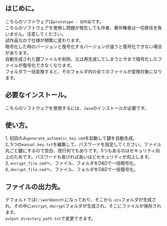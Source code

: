 ## はじめに。
こちらのソフトウェアは`prototype - 試作品`です。<br>
こちらのソフトウェアを使用し問題が発生しても作者、著作権者は一切責任を負いません。注意してください。<br>
試作品なので仕様が頻繁に変わります。<br>
暗号化した時のバージョンと復号化するバージョンが違うと復号化できない場合があります。<br>
自動生成された鍵ファイルを削除、又は再生成してしまうと今まで暗号化したファイルが復号化できなくなります。<br>
フォルダで一括変換すると、そのフォルダ内の全てのファイルが変換対象になります。
## 必要なインストール。
こちらのソフトウェアを使用するには、`Java`のインストールが必要です。
## 使い方。
1, 初回のみ`generate_automatic_key.cmd`を起動して鍵を自動生成。<br>
2, 5つの`manual_key.txt`を編集して、パスワードを設定してください。ファイル丸ごと鍵にするので空白、改行何でもありです。5つもあるのはセキュリティ向上のためです。パスワードも長ければ長いほどセキュリティが向上します。<br>
3, `encrypt_file.cmd`へ、ファイル、フォルダをD&Dで一括暗号化。<br>
4, `decrypt_file.cmd`へ、ファイル、フォルダをD&Dで一括復号化。
## ファイルの出力先。
デフォルトでは`C:\workbench\`になっており、そこから`.eis`フォルダが生成され、その中に`encrypt`, `decrypt`フォルダが生成され、そこにファイルが保存されます。<br>
`output_directory_path.txt`で変更できます。

